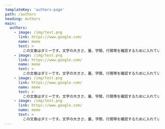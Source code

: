 ```yaml
---
templateKey: 'authors-page'
path: /authors
heading: Authors
main:
  authors:
    - image: /img/test.png
      link: https://www.google.com/
      name: meme
      text: >
        この文章はダミーです。文字の大きさ、量、字間、行間等を確認するために入れています。この文章はダミーです。文字の大きさ、量、字間、行間等を確認するために入れています。この文章はダミーです。文字の大きさ、量、字間、行間等を確認するために入れています
    - image: /img/test.png
      link: https://www.google.com/
      name: meme
      text: >
        この文章はダミーです。文字の大きさ、量、字間、行間等を確認するために入れています。この文章はダミーです。文字の大きさ、量、字間、行間等を確認するために入れています。この文章はダミーです。文字の大きさ、量、字間、行間等を確認するために入れていま
    - image: /img/test.png
      link: https://www.google.com/
      name: meme
      text: >
        この文章はダミーです。文字の大きさ、量、字間、行間等を確認するために入れています。この文章はダミーです。文字の大きさ、量、字間、行間等を確認するために入れています。この文章はダミーです。文字の大きさ、量、字間、行間等を確認するために入れてい
    - image: /img/test.png
      link: https://www.google.com/
      name: meme
      text: >
        この文章はダミーです。文字の大きさ、量、字間、行間等を確認するために入れています。この文章はダミーです。文字の大きさ、量、字間、行間等を確認するために入れています。この文章はダミーです。文字の大きさ、量、字間、行間等を確認するために入れて
---
```

